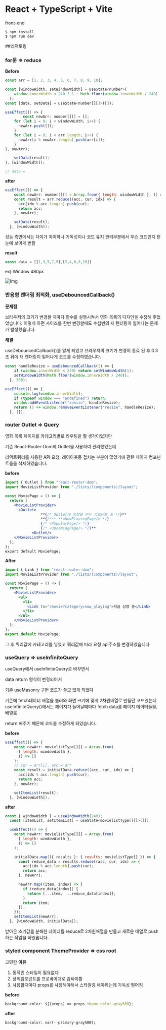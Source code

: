 # React + TypeScript + Vite

front-end 
~~~
$ npm install
$ npm run dev
~~~

##리팩토링 

### for문 ⇒ reduce

**Before**

```jsx
const arr = [1, 2, 3, 4, 5, 6, 7, 8, 9, 10];

const [windowWidth, setWindowWidth] = useState<number>(
    window.innerWidth < 240 ? 1 : Math.floor(window.innerWidth / 240)
  );
const [data, setData] = useState<number[][]>([]);

useEffect(() => {
		const newArr: number[][] = [];
    for (let i = 0; i < windowWidth; i++) {
      newArr.push([]);
    }
    for (let i = 0; i < arr.length; i++) {
      newArr[i % newArr.length].push(arr[i]);
    }
}, newArr);

    setData(result);
}, [windowWidth]);

// data = 
```

**after**

```jsx
useEffect(() => {
    const newArr: number[][] = Array.from({ length: windowWidth }, () => []);
    const result = arr.reduce((acc, cur, idx) => {
      acc[idx % acc.length].push(cur);
      return acc;
    }, newArr);

    setData(result);
  }, [windowWidth]);
```

성능 측면에서는 차이가 미미하나 가독성이나 코드 유지 관리부분에서 무슨 코드인지 한눈에 보이게 변함

**result**

```jsx
const data = [[1,3,5,7,9],[2,4,6,8,10]]
```

ex) Window 480px

![img](https://prod-files-secure.s3.us-west-2.amazonaws.com/1ef4d1fb-d922-48bc-8e73-c05e1104adb4/a5014cd1-1af5-4f9f-a69b-0c7e3af77617/Untitled.png)



### 반응형 랜더링 최적화, useDebouncedCallback()

**문제점**

브라우저의 크기가 변경될 때마다 함수를 실행시켜서 영화 목록의 디자인을 수정해 주었었습니다. 이렇게 하면 사이즈를 한번 변경할때도 수십번의 재 렌더링이 일어나는 문제가 발생했습니다.

**해결**

useDebouncedCallback()를 알게 되었고 브라우저의 크기가 변경이 종료 된 후 0.3초 뒤에 재 렌더링이 일어나게 코드를 수정하였습니다.

```jsx
const handleResize = useDebouncedCallback(() => {
    if (window.innerWidth < 240) return setWindowWidth(1);
    setWindowWidth(Math.floor(window.innerWidth / 240));
  }, 300);

useEffect(() => {
    console.log(window.innerWidth);
    if (typeof window === "undefined") return;
    window.addEventListener("resize", handleResize);
    return () => window.removeEventListener("resize", handleResize);
  }, []);
```


### router Outlet => Query 

영화 목록 페이지를 카테고리별로 라우팅을 할 생각이었지만

기존 React-Router-Dom의 Outlet을 사용하여 관리했었는데

리액트쿼리를 사용한 API 요청, 레이아웃등 겹치는 부분이 많았기에 관련 페이지 컴포넌트들을 삭제하였습니다.

**before**

```jsx
import { Outlet } from "react-router-dom";
import MovieListProvider from "./lists/(components)/layout";

const MoviePage = () => {
  return (
    <MovieListProvider>
      <Outlet>
				**{/* Outlet에 영향을 받는 컴포넌트 들 */}**
				**{/*** **<NowPlayingPage/> */}
				{/* <PupularPage/> */}
				{/* <UpcomingPage/> */}**
			<Outlet/>
    </MovieListProvider>
  );
};
export default MoviePage;
```

**After**

```jsx
import { Link } from "react-router-dom";
import MovieListProvider from "./lists/(components)/layout";

const MoviePage = () => {
  return (
    <MovieListProvider>
      <ul>
        <li>
          <Link to="/movie?category=now_playing">지금 상영 중</Link>
        </li>
      </ul>
    </MovieListProvider>
  );
};
export default MoviePage;
```

그 후 쿼리값에 카테고리를 넣었고 쿼리값에 따라 요청 api주소를 변경하였습니다


### useQuery ⇒ useInfiniteQuery

useQuery에서 useInfiniteQuery로 바꾸면서

data return 형식이 변경되어서 

기존 useMasonry 구현 코드가 쓸모 없게 되었다

기존에 fetch데이터 배열을 불러와 화면 크기에 맞게 2차원배열로 만들던 코드였는데useInfiniteQuery()에서는 페이지가 늘어날때마다 fetch data를 페이지 데이터들을, 배열로

return 해주기 때문에 코드를 수정하게 되었습니다. 

**before**

```jsx
useEffect(() => {
    const newArr: movielistType[][] = Array.from(
      { length: windowWidth },
      () => []
    );
    // cur = arr[i], acc = arr
    const result = initialData.reduce((acc, cur, idx) => {
      acc[idx % acc.length].push(cur);
      return acc;
    }, newArr);

    setItemList(result);
  }, [windowWidth]);
```

**after**

```jsx
const { windowWidth } = useWindowWidth(240);
  const [itemList, setItemList] = useState<movielistType[][]>([]);

  useEffect(() => {
    const newArr: movielistType[][] = Array.from(
      { length: windowWidth },
      () => []
    );

    initialData.map(({ results }: { results: movielistType[] }) => {
      const reduce_data = results.reduce((acc, cur, idx) => {
        acc[idx % acc.length].push(cur);
        return acc;
      }, newArr);

      newArr.map((item, index) => {
        if (reduce_data[index]) {
          return [...item, ...reduce_data[index]];
        }
        return item;
      });
    });
    setItemList(newArr);
  }, [windowWidth, initialData]);
```

받아온 초기값을 분해한 데이터를 reduce로 2차원배열을 만들고 새로운 배열로 push하는 작업을 하였습니다.

### styled component ThemeProvider ⇒ css root

고민한 **이유** 

1. 동적인 스타일이 필요없다
2. 상위컴포넌트를 프로바이더로 감싸야함 
3. 사용할때마다 props를 사용해야해서 스타일링 해야하는데 가독성 떨어짐

**before**

```jsx
background-color: ${(props) => props.theme.color.gray500}; 
```

**after**

```tsx
background-color: var(--primary-gray500);
```


